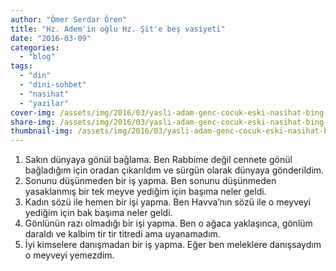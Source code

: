```yaml
---
author: "Ömer Serdar Ören"
title: "Hz. Adem'in oğlu Hz. Şit'e beş vasiyeti"
date: "2016-03-09"
categories: 
  - "blog"
tags: 
  - "din"
  - "dini-sohbet"
  - "nasihat"
  - "yazilar"
cover-img: /assets/img/2016/03/yasli-adam-genc-cocuk-eski-nasihat-bing-image-generator-nisan-2024.jpeg
share-img: /assets/img/2016/03/yasli-adam-genc-cocuk-eski-nasihat-bing-image-generator-nisan-2024.jpeg
thumbnail-img: /assets/img/2016/03/yasli-adam-genc-cocuk-eski-nasihat-bing-image-generator-nisan-2024.jpeg
---
```



1. Sakın dünyaya gönül bağlama. Ben Rabbime değil cennete gönül bağladığım için oradan çıkarıl­dım ve sürgün olarak dünyaya gönderildim.
2. Sonunu düşünmeden bir iş yapma. Ben sonunu düşünmeden yasaklanmış bir tek meyve yediğim için başıma neler geldi.
3. Kadın sözü ile hemen bir işi yapma. Ben Havva’nın sözü ile o meyveyi yediğim için bak başıma neler geldi.
4. Gönlünün razı olmadığı bir işi yapma. Ben o ağaca yaklaşınca, gönlüm daraldı ve kalbim tir tir titredi ama uyanamadım.
5. İyi kimselere danışmadan bir iş yapma. Eğer ben meleklere danışsaydım o meyveyi yemezdim.
